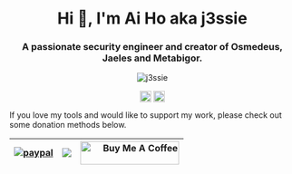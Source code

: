 <h1 align="center">Hi 👋, I'm Ai Ho aka j3ssie</h1>
<h3 align="center">A passionate security engineer and creator of Osmedeus, Jaeles and Metabigor.</h3>

<p align="center"> <img src="https://github-readme-stats.vercel.app/api?username=j3ssie&show_icons=true" alt="j3ssie" /> </p>

<p align="center">
<a href="https://twitter.com/j3ssiejjj" target="blank"><img align="center" src="https://cdn.jsdelivr.net/npm/simple-icons@3.0.1/icons/twitter.svg" alt="j3ssiejjj" height="20" width="20" /></a>
<a href="https://www.linkedin.com/in/ai-ho-0525a710b/" target="blank"><img align="center" src="https://cdn.jsdelivr.net/npm/simple-icons@3.0.1/icons/linkedin.svg" alt="Ai Ho" height="20" width="20" /></a>
</p>

If you love my tools and would like to support my work, please check out some donation methods below.


| [![paypal](https://www.paypalobjects.com/en_US/i/btn/btn_donateCC_LG.gif)](https://paypal.me/j3ssiejjj)  | <a href="https://patreon.com/j3ssie"><img src="https://img.shields.io/endpoint.svg?url=https%3A%2F%2Fshieldsio-patreon.vercel.app%2Fapi%3Fusername%3Dj3ssie%26type%3Dpatrons&style=for-the-badge"></a>   | <a href="https://www.buymeacoffee.com/j3ssie" target="_blank"><img src="https://cdn.buymeacoffee.com/buttons/default-orange.png" alt="Buy Me A Coffee" height="41" width="174"></a> | 
| :---        |    :----:    |    ----:   |
